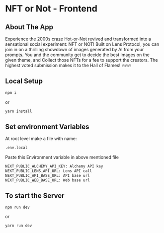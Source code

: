 # NFT or Not - Frontend

## About The App
Experience the 2000s craze Hot-or-Not revived and transformed into a sensational social experiment: NFT or NOT!
Built on Lens Protocol, you can join in on a thrilling showdown of images generated by AI from your prompts. You and the community get to decide the best images on the given theme, and Collect those NFTs for a fee to support the creators.
The highest voted submission makes it to the Hall of Flames! :fire::fire::fire:

## Local Setup

``` sh
npm i
```
or 
```sh
yarn install
```

## Set environment Variables
At root level make a file with name: 
```sh
.env.local
```
Paste this Environment variable in above mentioned file
``` sh
NEXT_PUBLIC_ALCHEMY_API_KEY: Alchemy API key
NEXT_PUBLIC_LENS_API_URL: Lens API call
NEXT_PUBLIC_API_BASE_URL: API base url
NEXT_PUBLIC_WEB_BASE_URL: Web base url
```
## To start the Server

``` sh
npm run dev
```
or 
```sh
yarn run dev
```
